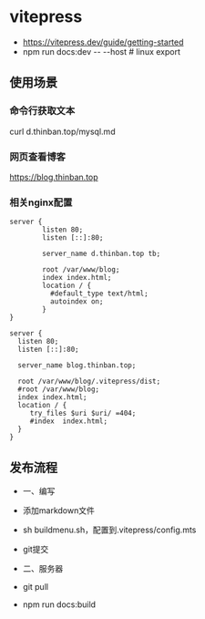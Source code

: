 # vitepress
- https://vitepress.dev/guide/getting-started
- npm run docs:dev -- --host  # linux export

## 使用场景
### 命令行获取文本
curl d.thinban.top/mysql.md

### 网页查看博客
https://blog.thinban.top

### 相关nginx配置
```
server {
        listen 80;
        listen [::]:80;

        server_name d.thinban.top tb;

        root /var/www/blog;
        index index.html;
        location / {
          #default_type text/html;
          autoindex on;
        }
}

server {
  listen 80;
  listen [::]:80;

  server_name blog.thinban.top;

  root /var/www/blog/.vitepress/dist;
  #root /var/www/blog;
  index index.html;
  location / {
     try_files $uri $uri/ =404;
     #index  index.html;
  }
}
```

## 发布流程
- 一、编写
- 添加markdown文件
- sh buildmenu.sh，配置到.vitepress/config.mts
- git提交

- 二、服务器
- git pull
- npm run docs:build
